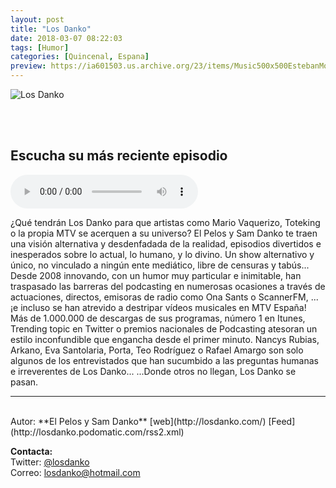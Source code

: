 ```yaml
---
layout: post
title: "Los Danko"
date: 2018-03-07 08:22:03
tags: [Humor]
categories: [Quincenal, Espana]
preview: https://ia601503.us.archive.org/23/items/Music500x500EstebanMontoya/300Losdanko_ivoox-SamSaiz.jpg
---
```


![Los Danko](https://ia601503.us.archive.org/23/items/Music500x500EstebanMontoya/500Losdanko_ivoox-SamSaiz.jpg)

<br/>
<br/>

## Escucha su más reciente episodio

<!--reproductor-feed=http://losdanko.podomatic.com/rss2.xml-->
<!--reproductor-start-->
<audio id="audio" preload="auto" controls="" src="https://losdanko.podOmatic.com/enclosure/2018-08-12T11_55_19-07_00.mp3"></audio>
<!--reproductor-end-->

¿Qué tendrán Los Danko para que artistas como Mario Vaquerizo, Toteking o la propia MTV se acerquen a su universo?
El Pelos y Sam Danko te traen una visión alternativa y desdenfadada de la realidad, episodios divertidos e inesperados sobre lo actual, lo humano, y lo divino. Un show alternativo y único, no vinculado a ningún ente mediático, libre de censuras y tabús...
Desde 2008 innovando, con un humor muy particular e inimitable, han traspasado las barreras del podcasting en numerosas ocasiones a través de actuaciones, directos, emisoras de radio como Ona Sants o ScannerFM, ...¡e incluso se han atrevido a destripar vídeos musicales en MTV España!
Más de 1.000.000 de descargas de sus programas, número 1 en Itunes, Trending topic en Twitter o premios nacionales de Podcasting atesoran un estilo inconfundible que engancha desde el primer minuto.
Nancys Rubias, Arkano, Eva Santolaria, Porta, Teo Rodríguez o Rafael Amargo son solo algunos de los entrevistados que han sucumbido a las preguntas humanas e irreverentes de Los Danko...
...Donde otros no llegan, Los Danko se pasan.  

_ _ _
<br>
Autor: **El Pelos y Sam Danko**  
[web](http://losdanko.com/)  
[Feed](http://losdanko.podomatic.com/rss2.xml)  


**Contacta:**  
Twitter: [@losdanko](https://twitter.com/losdanko)  
Correo: [losdanko@hotmail.com](mailto:losdanko@hotmail.com)  
